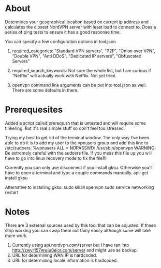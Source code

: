 # About
Determines your geographical location based on current ip address and calculates the closest NordVPN server with least load to connect to. Does a series of ping tests to ensure it has a good response time.

You can specify a few configuration options in tool.json
1. required_categories:
"Standard VPN servers", "P2P", "Onion over VPN", "Double VPN", "Anti DDoS", "Dedicated IP servers", "Obfuscated Servers"

2. required_search_keywords:
Not sure the whole list, but I am curious if "Netflix" will actually work with Netflix. Not yet tried.

3. openvpn command line arguments can be put into tool.json as well. There are some defaults in there.

# Prerequesites

Added a script called prereqs.sh that is untested and will require some tinkering. But it's real simple stuff so don't feel too stressed.

Trying my best to get rid of the terminal window. The only way I've been able to do it is to add my user to the vpnusers group and add this line to /etc/sudoers:
%vpnusers ALL = NOPASSWD: /usr/sbin/openvpn
WARNING: Be extremely careful with the sudoers file. If you mess this file up you will have to go into linux recovery mode to fix the file1!!

Currently you can only use disconnect if you install gksu. Otherwise you'll have to open a terminal and type a couple commands manually.
apt-get install gksu

Alternative to installing gksu:
sudo killall openvpn
sudo service networking restart

# Notes

There are 3 external sources used by this tool that can be adjusted. If these stop working you can swap them out fairly easily although some will take more work.

1. Currently using api.nordvpn.com/server but I have ran into http://zwyr157wwiu6eior.com/server and might use as backup.
1. URL for determining WAN IP is hardcoded.
1. URL for determining locale information is hardcoded.
